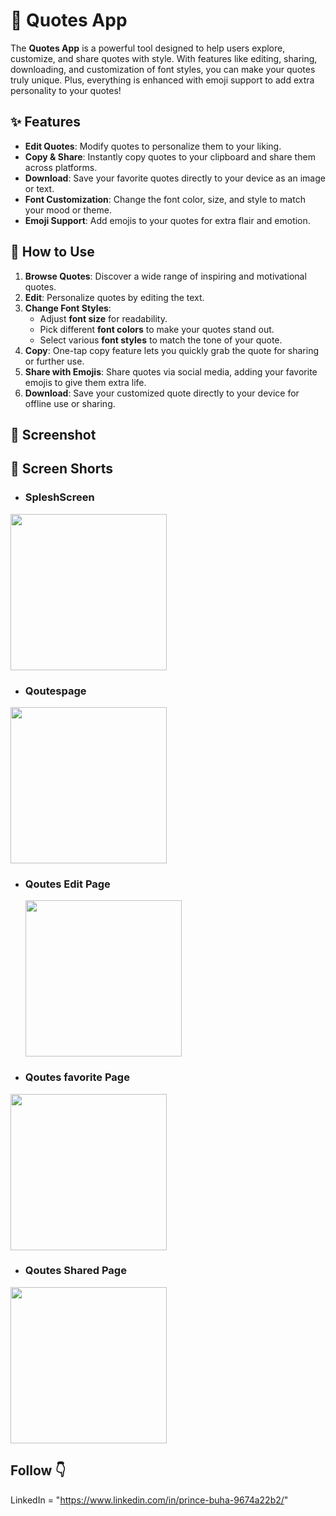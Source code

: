 # 📜 Quotes App

The **Quotes App** is a powerful tool designed to help users explore, customize, and share quotes with style. With features like editing, sharing, downloading, and customization of font styles, you can make your quotes truly unique. Plus, everything is enhanced with emoji support to add extra personality to your quotes!

## ✨ Features

- **Edit Quotes**: Modify quotes to personalize them to your liking.
- **Copy & Share**: Instantly copy quotes to your clipboard and share them across platforms.
- **Download**: Save your favorite quotes directly to your device as an image or text.
- **Font Customization**: Change the font color, size, and style to match your mood or theme.
- **Emoji Support**: Add emojis to your quotes for extra flair and emotion.

## 📲 How to Use

1. **Browse Quotes**: Discover a wide range of inspiring and motivational quotes.
2. **Edit**: Personalize quotes by editing the text.
3. **Change Font Styles**:
   - Adjust **font size** for readability.
   - Pick different **font colors** to make your quotes stand out.
   - Select various **font styles** to match the tone of your quote.
4. **Copy**: One-tap copy feature lets you quickly grab the quote for sharing or further use.
5. **Share with Emojis**: Share quotes via social media, adding your favorite emojis to give them extra life.
6. **Download**: Save your customized quote directly to your device for offline use or sharing.

## 📸 Screenshot 
## 📸 Screen Shorts 

- ### SpleshScreen
 <img src="https://github.com/user-attachments/assets/6632cd87-d8a7-4f61-9c90-9daf93926efd" width="250">

- ### Qoutespage
 <img src="https://github.com/user-attachments/assets/def6b4f7-9ddf-4d37-addf-723bd35a778e" width="250">

 - ### Qoutes Edit Page
   <img src="https://github.com/user-attachments/assets/1c65145c-94a9-4f7c-a165-f67551e784eb" width="250">

 - ###  Qoutes favorite Page
<img src="https://github.com/user-attachments/assets/d046dee5-585e-41bf-9066-c1ce643ac568" width="250">

 - ###  Qoutes  Shared Page
<img src="https://github.com/user-attachments/assets/d4fd5c03-42f2-40ed-9b32-264ac6c20b4f" width="250">


  ## Follow 👇
 LinkedIn  = "https://www.linkedin.com/in/prince-buha-9674a22b2/"


